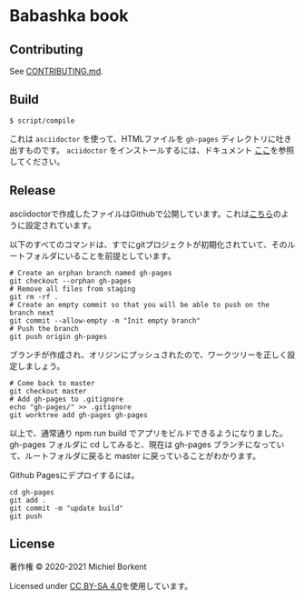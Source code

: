 # Babashka book

## Contributing

See [CONTRIBUTING.md](CONTRIBUTING.md).

## Build

``` shell
$ script/compile
```

これは `asciidoctor` を使って、HTMLファイルを `gh-pages` ディレクトリに吐き出すものです。
`aciidoctor` をインストールするには、ドキュメント [ここ](https://asciidoctor.org/)を参照してください。

## Release

asciidoctorで作成したファイルはGithubで公開しています。これは[こちら](https://medium.com/linagora-engineering/deploying-your-js-app-to-github-pages-the-easy-way-or-not-1ef8c48424b7)のように設定されています。

以下のすべてのコマンドは、すでにgitプロジェクトが初期化されていて、そのルートフォルダにいることを前提としています。

```
# Create an orphan branch named gh-pages
git checkout --orphan gh-pages
# Remove all files from staging
git rm -rf .
# Create an empty commit so that you will be able to push on the branch next
git commit --allow-empty -m "Init empty branch"
# Push the branch
git push origin gh-pages
```

ブランチが作成され、オリジンにプッシュされたので、ワークツリーを正しく設定しましょう。

```
# Come back to master
git checkout master
# Add gh-pages to .gitignore
echo "gh-pages/" >> .gitignore
git worktree add gh-pages gh-pages
```

以上で、通常通り npm run build でアプリをビルドできるようになりました。gh-pages フォルダに cd してみると、現在は gh-pages ブランチになっていて、ルートフォルダに戻ると master に戻っていることがわかります。

Github Pagesにデプロイするには。

```
cd gh-pages
git add .
git commit -m "update build"
git push
```

## License

著作権 © 2020-2021 Michiel Borkent

Licensed under [CC BY-SA 4.0](https://creativecommons.org/licenses/by-sa/4.0)を使用しています。
